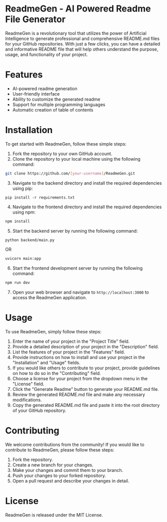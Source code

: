 # ReadmeGen - AI Powered Readme File Generator

ReadmeGen is a revolutionary tool that utilizes the power of Artificial Intelligence to generate professional and comprehensive README.md files for your GitHub repositories. With just a few clicks, you can have a detailed and informative README file that will help others understand the purpose, usage, and functionality of your project.

# Features

* AI-powered readme generation
* User-friendly interface
* Ability to customize the generated readme
* Support for multiple programming languages
* Automatic creation of table of contents

# Installation

To get started with ReadmeGen, follow these simple steps:

1. Fork the repository to your own GitHub account.
2. Clone the repository to your local machine using the following command:
```bash
git clone https://github.com/[your-username]/ReadmeGen.git
```
3. Navigate to the backend directory and install the required dependencies using pip:
```
pip install -r requirements.txt
```
4. Navigate to the frontend directory and install the required dependencies using npm:
```bash
npm install
```
5. Start the backend server by running the following command:
```bash
python backend/main.py 
```
OR
```bash
uvicorn main:app
```

6. Start the frontend development server by running the following command:
```bash
npm run dev
```
7. Open your web browser and navigate to `http://localhost:3000` to access the ReadmeGen application.

# Usage

To use ReadmeGen, simply follow these steps:

1. Enter the name of your project in the "Project Title" field.
2. Provide a detailed description of your project in the "Description" field.
3. List the features of your project in the "Features" field.
4. Provide instructions on how to install and use your project in the "Installation" and "Usage" fields.
5. If you would like others to contribute to your project, provide guidelines on how to do so in the "Contributing" field.
6. Choose a license for your project from the dropdown menu in the "License" field.
7. Click the "Generate Readme" button to generate your README.md file.
8. Review the generated README.md file and make any necessary modifications.
9. Copy the generated README.md file and paste it into the root directory of your GitHub repository.

# Contributing

We welcome contributions from the community! If you would like to contribute to ReadmeGen, please follow these steps:

1. Fork the repository.
2. Create a new branch for your changes.
3. Make your changes and commit them to your branch.
4. Push your changes to your forked repository.
5. Open a pull request and describe your changes in detail.

# License

ReadmeGen is released under the MIT License.
